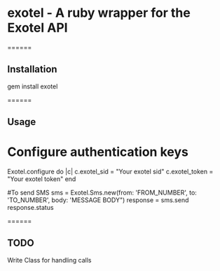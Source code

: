# exotel - A ruby wrapper for the Exotel API
======
## Installation
  gem install exotel

======  
## Usage
  # Configure authentication keys
  Exotel.configure do |c|
	  c.exotel_sid   = "Your exotel sid"
	  c.exotel_token = "Your exotel token"
  end
 
  #To send SMS
  sms = Exotel.Sms.new(from: 'FROM_NUMBER', to: 'TO_NUMBER', body: 'MESSAGE BODY")
  response = sms.send
  response.status 
 
======  
## TODO
 Write Class for handling calls
